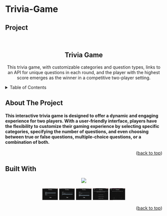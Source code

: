 # Trivia-Game
## Project


<br />

<div align="center">
  <h2 align="center">Trivia Game</h2>

  <p align="center">
    This trivia game, with customizable categories and question types, links to an API for unique questions in each round, and the player with the highest score emerges as the winner in a competitive two-player setting.
  </p>
</div>

<details>
  <summary>Table of Contents</summary>
  <ol>
    <li>
      <a href="#about-the-project">About The Project</a>
      <ul>
        <li><a href="#built-with">Built With</a></li>
    </li>
    <li><a href="#license">License</a></li>
  </ol>
</details>
        
## About The Project



<h4>
  <p>
   This interactive trivia game is designed to offer a dynamic and engaging experience for two players. With a user-friendly interface, players have the flexibility to customize their gaming experience by selecting specific categories, specifying the number of questions, and even choosing between true or false questions, multiple-choice questions, or a combination of both.
</h4>


<p align="right">(<a href="#Project">back to top</a>)</p>


## Built With

<p align="center">
  <a href="https://skillicons.dev">
    <img src="https://skillicons.dev/icons?i=java" />
  </a>
</p>



<p align="center">
  
<img src="https://github.com/404dn/Trivia-Game/blob/master/Pictuers/1.png" alt="drawing" width="50"/>
<img src="https://github.com/404dn/Trivia-Game/blob/master/Pictuers/2.png" alt="drawing" width="50"/> 
<img src="https://github.com/404dn/Trivia-Game/blob/master/Pictuers/3.png" alt="drawing" width="50"/>
<img src="https://github.com/404dn/Trivia-Game/blob/master/Pictuers/4.png" alt="drawing" width="50"/>  
<img src="https://github.com/404dn/Trivia-Game/blob/master/Pictuers/5.png" alt="drawing" width="50"/>  

</p>




<p align="right">(<a href="#Project">back to top</a>)</p>






